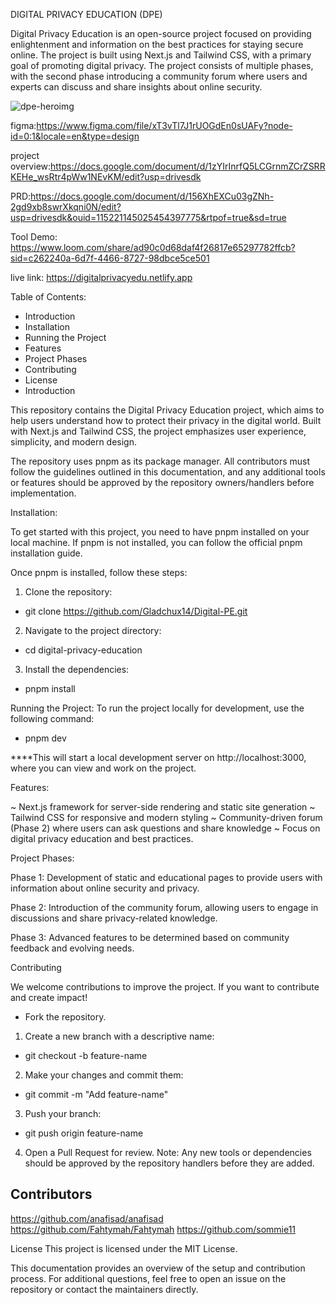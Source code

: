DIGITAL PRIVACY EDUCATION (DPE)

Digital Privacy Education is an open-source project focused on providing enlightenment and information on the best practices for staying secure online. The project is built using Next.js and Tailwind CSS, with a primary goal of promoting digital privacy. The project consists of multiple phases, with the second phase introducing a community forum where users and experts can discuss and share insights about online security.


![dpe-heroimg](https://github.com/user-attachments/assets/37068bdc-86c2-4ce8-b63c-1ac6b4ed52a8)



figma:https://www.figma.com/file/xT3vTl7J1rUOGdEn0sUAFy?node-id=0:1&locale=en&type=design

project overview:https://docs.google.com/document/d/1zYIrInrfQ5LCGrnmZCrZSRRKEHe_wsRtr4pWw1NEvKM/edit?usp=drivesdk

PRD:https://docs.google.com/document/d/156XhEXCu03gZNh-2gd9xb8swrXkqni0N/edit?usp=drivesdk&ouid=115221145025454397775&rtpof=true&sd=true

Tool Demo: https://www.loom.com/share/ad90c0d68daf4f26817e65297782ffcb?sid=c262240a-6d7f-4466-8727-98dbce5ce501

live link: https://digitalprivacyedu.netlify.app



Table of Contents:
- Introduction
- Installation
- Running the Project
- Features
- Project Phases
- Contributing
- License
- Introduction

This repository contains the Digital Privacy Education project, which aims to help users understand how to protect their privacy in the digital world. Built with Next.js and Tailwind CSS, the project emphasizes user experience, simplicity, and modern design.

The repository uses pnpm as its package manager. All contributors must follow the guidelines outlined in this documentation, and any additional tools or features should be approved by the repository owners/handlers before implementation.

Installation:

To get started with this project, you need to have pnpm installed on your local machine. If pnpm is not installed, you can follow the official pnpm installation guide.

Once pnpm is installed, follow these steps:

1) Clone the repository:
- git clone https://github.com/Gladchux14/Digital-PE.git

2) Navigate to the project directory:
- cd digital-privacy-education

3) Install the dependencies:
- pnpm install

Running the Project:
To run the project locally for development, use the following command:
- pnpm dev

****This will start a local development server on http://localhost:3000, where you can view and work on the project.

Features:

~ Next.js framework for server-side rendering and static site generation
~ Tailwind CSS for responsive and modern styling
~ Community-driven forum (Phase 2) where users can ask questions and share knowledge
~ Focus on digital privacy education and best practices.

Project Phases:

Phase 1: Development of static and educational pages to provide users with information about online security and privacy.

Phase 2: Introduction of the community forum, allowing users to engage in discussions and share privacy-related knowledge.

Phase 3: Advanced features to be determined based on community feedback and evolving needs.

Contributing

We welcome contributions to improve the project. If you want to contribute and create impact!

- Fork the repository.

1) Create a new branch with a descriptive name:
- git checkout -b feature-name

2) Make your changes and commit them:
- git commit -m "Add feature-name"

3) Push your branch:
- git push origin feature-name

4) Open a Pull Request for review.
Note: Any new tools or dependencies should be approved by the repository handlers before they are added.

## Contributors

https://github.com/anafisad/anafisad
https://github.com/Fahtymah/Fahtymah
https://github.com/sommie11

License
This project is licensed under the MIT License.

This documentation provides an overview of the setup and contribution process. For additional questions, feel free to open an issue on the repository or contact the maintainers directly.

